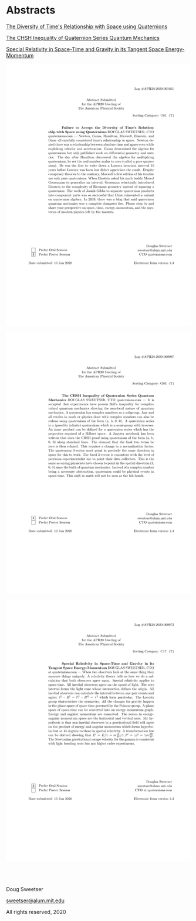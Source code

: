 # Abstracts

[The Diversity of Time's Relationship with Space using Quaternions](CHSH_inequality_with_quaternion_series_QM.pdf)

[The CHSH Inequality of Quaternion Series Quantum Mechanics](diversity_of_times_relationship_with_space.pdf)

[Special Relativity in Space-Time and Gravity in its Tangent Space Energy-Momentum](gravity_in_energy-momentum.pdf)

![](diversity-1000.png)

![](CHSH-1000.png)

![](gravity-1000.png)


<br>
<br>
<br>
Doug Sweetser

sweetser@alum.mit.edu

All rights reserved, 2020
